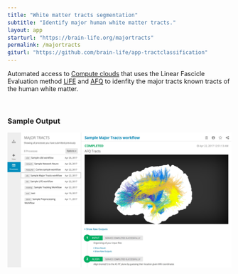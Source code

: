 ```yaml
---
title: "White matter tracts segmentation"
subtitle: "Identify major human white matter tracts."
layout: app
starturl: "https://brain-life.org/majortracts"
permalink: /majortracts
giturl: "https://github.com/brain-life/app-tractclassification"
---
```


Automated access to [Compute clouds](https://jetstream-cloud.org) that uses the Linear Fascicle Evaluation method [LiFE](http://francopestilli.github.io/life/) and [AFQ](https://web.stanford.edu/group/vista/cgi-bin/wiki/index.php/AFQ) to idenfity the major tracts known tracts of the human white matter.

<br>
<h3>Sample Output</h3>
<center>
<img src="/images/screenshots/majortracts-output.png" class="screenshot">
</center>
<br>

